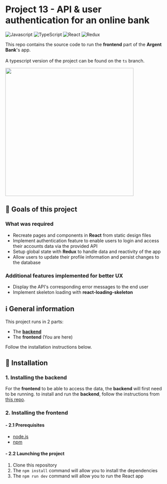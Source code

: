 # Project 13 - API & user authentication for an online bank
![Javascript](https://img.shields.io/badge/JavaScript-323330?style=for-the-badge&logo=javascript&logoColor=F7DF1E)
![TypeScript](https://img.shields.io/badge/TypeScript-007ACC?style=for-the-badge&logo=typescript&logoColor=white)
![React](https://img.shields.io/badge/React-20232A?style=for-the-badge&logo=react&logoColor=61DAFB)
![Redux](https://img.shields.io/badge/Redux-593D88?style=for-the-badge&logo=redux&logoColor=white)


This repo contains the source code to run the **frontend** part of the **Argent Bank**'s app.
<br>
<br>
A typescript version of the project can be found on the `ts` branch.

<img align="center" width="400" src="https://user-images.githubusercontent.com/68517837/209820209-b8830cdd-339b-4e76-b007-5daa815aacd6.gif" />
</div>

## 🎯 Goals of this project

### What was required

- Recreate pages and components in **React** from static design files
- Implement authentication feature to enable users to login and access their accounts data via the provided API
- Setup global state with **Redux** to handle data and reactivity of the app
- Allow users to update their profile information and persist changes to the database

### Additional features implemented for better UX

- Display the API's corresponding error messages to the end user
- Implement skeleton loading with **react-loading-skeleton**

## ℹ️ General information

This project runs in 2 parts:

- The [**backend**](https://github.com/openclassrooms-student-center/project-10-bank-api)
- The **frontend** (You are here)

Follow the installation instructions below.

## 📝 Installation

### 1. Installing the backend

For the **frontend** to be able to access the data, the **backend** will first need to be running. to install and run the **backend**, follow the instructions from [this repo](https://github.com/openclassrooms-student-center/project-10-bank-api).

### 2. Installing the frontend

#### - 2.1 Prerequisites

- [node.js](https://nodejs.org/en/)
- [npm](https://www.npmjs.com/)

#### - 2.2 Launching the project

1. Clone this repository
2. The `npm install` command will allow you to install the dependencies
3. The `npm run dev` command will allow you to run the React app
